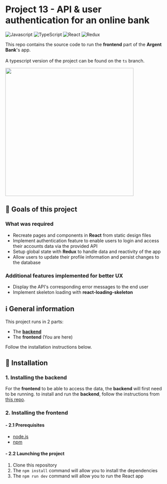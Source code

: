 # Project 13 - API & user authentication for an online bank
![Javascript](https://img.shields.io/badge/JavaScript-323330?style=for-the-badge&logo=javascript&logoColor=F7DF1E)
![TypeScript](https://img.shields.io/badge/TypeScript-007ACC?style=for-the-badge&logo=typescript&logoColor=white)
![React](https://img.shields.io/badge/React-20232A?style=for-the-badge&logo=react&logoColor=61DAFB)
![Redux](https://img.shields.io/badge/Redux-593D88?style=for-the-badge&logo=redux&logoColor=white)


This repo contains the source code to run the **frontend** part of the **Argent Bank**'s app.
<br>
<br>
A typescript version of the project can be found on the `ts` branch.

<img align="center" width="400" src="https://user-images.githubusercontent.com/68517837/209820209-b8830cdd-339b-4e76-b007-5daa815aacd6.gif" />
</div>

## 🎯 Goals of this project

### What was required

- Recreate pages and components in **React** from static design files
- Implement authentication feature to enable users to login and access their accounts data via the provided API
- Setup global state with **Redux** to handle data and reactivity of the app
- Allow users to update their profile information and persist changes to the database

### Additional features implemented for better UX

- Display the API's corresponding error messages to the end user
- Implement skeleton loading with **react-loading-skeleton**

## ℹ️ General information

This project runs in 2 parts:

- The [**backend**](https://github.com/openclassrooms-student-center/project-10-bank-api)
- The **frontend** (You are here)

Follow the installation instructions below.

## 📝 Installation

### 1. Installing the backend

For the **frontend** to be able to access the data, the **backend** will first need to be running. to install and run the **backend**, follow the instructions from [this repo](https://github.com/openclassrooms-student-center/project-10-bank-api).

### 2. Installing the frontend

#### - 2.1 Prerequisites

- [node.js](https://nodejs.org/en/)
- [npm](https://www.npmjs.com/)

#### - 2.2 Launching the project

1. Clone this repository
2. The `npm install` command will allow you to install the dependencies
3. The `npm run dev` command will allow you to run the React app
